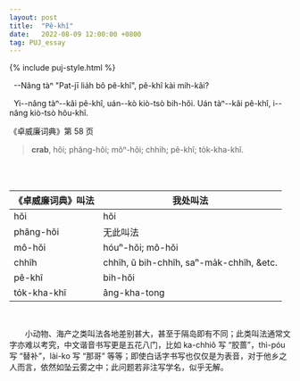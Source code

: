 ```yaml
---
layout: post
title:  "Pê-khî"
date:   2022-08-09 12:00:00 +0800
tag: PUJ_essay
---
```


{% include puj-style.html %}

&nbsp;&nbsp;&#x002D;&#x002D;Nâng tàⁿ "Pat-jī lia̍h bô pê-khî", pê-khî kài mih-kâi?

&nbsp;&nbsp;Yi&#x002D;&#x002D;nâng tàⁿ&#x002D;&#x002D;kâi pê-khî, uán&#x002D;&#x002D;kò kiò-tsò bih-hŏi. Uán tàⁿ&#x002D;&#x002D;kâi pê-khî, i&#x002D;&#x002D;nâng kiò-tsò hôu-khî.
<br>

《卓威廉词典》第 58 页

> **crab**, hõi; phâng-hõi; môⁿ-hõi; chhi̍h; pê-khî; to̍k-kha-khî.

<br><br>

| 《卓威廉词典》叫法 | 我处叫法 |
|---|---|
| hŏi | hŏi |
| phâng-hŏi | 无此叫法 |
| mô-hŏi | hóuⁿ-hŏi; mô-hŏi |
| chhîh | chhîh, ŭ bih-chhîh, saⁿ-ma̍k-chhîh, &etc. |
| pê-khî | bih-hŏi |
| to̍k-kha-khî | âng-kha-tong |

<br>

&emsp;&emsp;小动物、海产之类叫法各地差别甚大，甚至于隔岛即有不同；此类叫法通常文字亦难以考究，中文谐音书写更是五花八门，比如 ka-chhiô 写 “胶蔷”，thì-póu 写 “替补”，lài-ko 写 “那哥” 等等；即使白话字书写也仅仅是为表音，对于他乡之人而言，依然如坠云雾之中；此问题若非注写学名，似乎无解。

